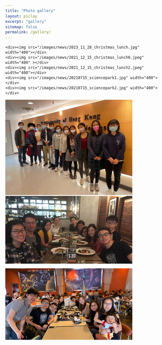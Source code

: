 ```yaml
---
title: "Photo gallery"
layout: piclay
excerpt: "gallery"
sitemap: false
permalink: /gallery/
---
```


    <div><img src="/images/news/2023_11_28_christmas_lunch.jpg" width="400"></div>
    <div><img src="/images/news/2021_12_15_christmas_lunch0.jpeg" width="400" ></div>
    <div><img src="/images/news/2021_12_15_christmas_lunch2.jpeg" width="400"></div>
    <div><img src="/images/news/20210715_sciencepark1.jpg" width="400"></div>
    <div><img src="/images/news/20210715_sciencepark2.jpg" width="400"></div>
   <div><img src="/images/news/2021_XF_grad_group_photo_tiny.jpg" width="400"></div>
    <div><img src="/images/news/news_lablunch.jpg" width="400"></div>
    <div><img src="/images/news/news_disneyretreat.jpg" width="400"></div>
